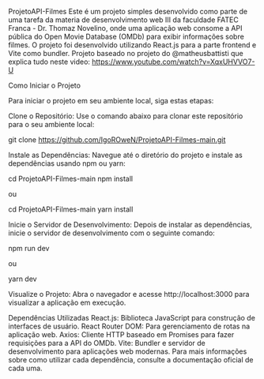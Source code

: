 ProjetoAPI-Filmes
Este é um projeto simples desenvolvido como parte de uma tarefa da materia de desenvolvimento web III da faculdade FATEC Franca - Dr. Thomaz Novelino, onde uma aplicação web consome a API pública do Open Movie Database (OMDb) para exibir informações sobre filmes. O projeto foi desenvolvido utilizando React.js para a parte frontend e Vite como bundler.
Projeto baseado no projeto do @matheusbattisti que explica tudo neste video: https://www.youtube.com/watch?v=XqxUHVVO7-U


Como Iniciar o Projeto

Para iniciar o projeto em seu ambiente local, siga estas etapas:

Clone o Repositório: Use o comando abaixo para clonar este repositório para o seu ambiente local:

git clone https://github.com/IgoROweN/ProjetoAPI-Filmes-main.git

Instale as Dependências: Navegue até o diretório do projeto e instale as dependências usando npm ou yarn:

cd ProjetoAPI-Filmes-main
npm install

ou

cd ProjetoAPI-Filmes-main
yarn install

Inicie o Servidor de Desenvolvimento: Depois de instalar as dependências, inicie o servidor de desenvolvimento com o seguinte comando:

npm run dev

ou

yarn dev

Visualize o Projeto: Abra o navegador e acesse http://localhost:3000 para visualizar a aplicação em execução.

Dependências Utilizadas
React.js: Biblioteca JavaScript para construção de interfaces de usuário.
React Router DOM: Para gerenciamento de rotas na aplicação web.
Axios: Cliente HTTP baseado em Promises para fazer requisições para a API do OMDb.
Vite: Bundler e servidor de desenvolvimento para aplicações web modernas.
Para mais informações sobre como utilizar cada dependência, consulte a documentação oficial de cada uma.
